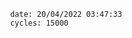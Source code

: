 

                date: 20/04/2022 03:47:33
                cycles: 15000

                         